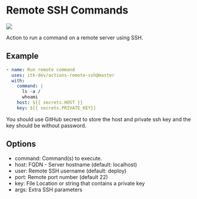 # Remote SSH Commands

![](https://github.com/itk-dev/actions-remote-ssh/workflows/Test%20SSH%20action/badge.svg)

Action to run a command on a remote server using SSH.

## Example

```yml
- name: Run remote command
  uses: itk-dev/actions-remote-ssh@master
  with:
    command: |      
      ls -a /
      whoami
    host: ${{ secrets.HOST }}
    key: ${{ secrets.PRIVATE_KEY}}
```

You should use GitHub secrest to store the host and private ssh key and the key should be without password.

## Options

* command: Command(s) to execute.
* host: FQDN - Server hostname (default: localhost)
* user: Remote SSH username (default: deploy)
* port: Remote port number (default 22)
* key: File Location or string that contains a private key
* args: Extra SSH parameters